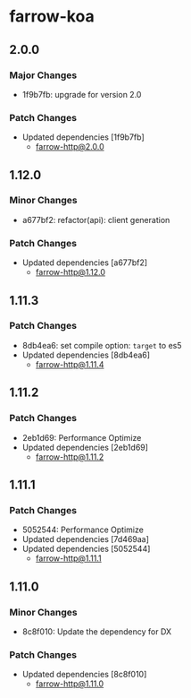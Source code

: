# farrow-koa

## 2.0.0

### Major Changes

- 1f9b7fb: upgrade for version 2.0

### Patch Changes

- Updated dependencies [1f9b7fb]
  - farrow-http@2.0.0

## 1.12.0

### Minor Changes

- a677bf2: refactor(api): client generation

### Patch Changes

- Updated dependencies [a677bf2]
  - farrow-http@1.12.0

## 1.11.3

### Patch Changes

- 8db4ea6: set compile option: `target` to es5
- Updated dependencies [8db4ea6]
  - farrow-http@1.11.4

## 1.11.2

### Patch Changes

- 2eb1d69: Performance Optimize
- Updated dependencies [2eb1d69]
  - farrow-http@1.11.2

## 1.11.1

### Patch Changes

- 5052544: Performance Optimize
- Updated dependencies [7d469aa]
- Updated dependencies [5052544]
  - farrow-http@1.11.1

## 1.11.0

### Minor Changes

- 8c8f010: Update the dependency for DX

### Patch Changes

- Updated dependencies [8c8f010]
  - farrow-http@1.11.0
